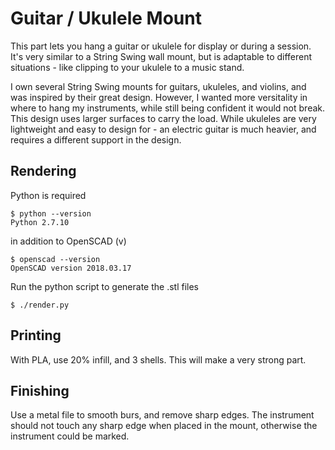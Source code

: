 # Guitar / Ukulele Mount

This part lets you hang a guitar or ukulele for display or during a session.  It's very similar to a String Swing wall mount, but is adaptable to different situations - like clipping to your ukulele to a music stand.

I own several String Swing mounts for guitars, ukuleles, and violins, and was inspired by their great design.  However, I wanted more versitality in where to hang my instruments, while still being confident it would not break.  This design uses larger surfaces to carry the load.  While ukuleles are very lightweight and easy to design for - an electric guitar is much heavier, and requires a different support in the design.

## Rendering

Python is required

    $ python --version
    Python 2.7.10

in addition to OpenSCAD (v)

    $ openscad --version
    OpenSCAD version 2018.03.17

Run the python script to generate the .stl files

    $ ./render.py

## Printing

With PLA, use 20% infill, and 3 shells.  This will make a very strong part.

## Finishing

Use a metal file to smooth burs, and remove sharp edges.  The instrument should not touch any sharp edge when placed in the mount, otherwise the instrument could be marked.


